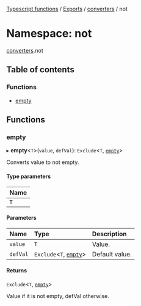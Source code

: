 [Typescript functions](../index.md) / [Exports](../modules.md) / [converters](converters.md) / not

# Namespace: not

[converters](converters.md).not

## Table of contents

### Functions

- [empty](converters.not.md#empty)

## Functions

### empty

▸ **empty**<`T`\>(`value`, `defVal`): `Exclude`<`T`, [`empty`](types_core.md#empty)\>

Converts value to not empty.

#### Type parameters

| Name |
| :------ |
| `T` |

#### Parameters

| Name | Type | Description |
| :------ | :------ | :------ |
| `value` | `T` | Value. |
| `defVal` | `Exclude`<`T`, [`empty`](types_core.md#empty)\> | Default value. |

#### Returns

`Exclude`<`T`, [`empty`](types_core.md#empty)\>

Value if it is not empty, defVal otherwise.
